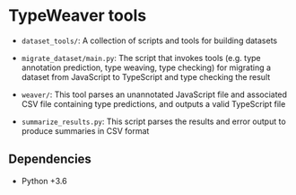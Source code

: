 # TypeWeaver tools

* `dataset_tools/`: A collection of scripts and tools for building datasets

* `migrate_dataset/main.py`: The script that invokes tools (e.g. type annotation
  prediction, type weaving, type checking) for migrating a dataset from
  JavaScript to TypeScript and type checking the result

* `weaver/`: This tool parses an unannotated JavaScript file and associated CSV
  file containing type predictions, and outputs a valid TypeScript file

* `summarize_results.py`: This script parses the results and error output to
  produce summaries in CSV format

## Dependencies

* Python +3.6
